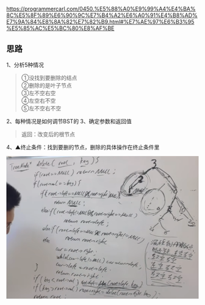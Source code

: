 https://programmercarl.com/0450.%E5%88%A0%E9%99%A4%E4%BA%8C%E5%8F%89%E6%90%9C%E7%B4%A2%E6%A0%91%E4%B8%AD%E7%9A%84%E8%8A%82%E7%82%B9.html#%E7%AE%97%E6%B3%95%E5%85%AC%E5%BC%80%E8%AF%BE  

## 思路
1、分析5种情况
>①没找到要删除的结点  
> ②删除的是叶子节点  
> ③左不空右空  
> ④左空右不空  
> ⑤左不空右不空

2、每种情况是如何调节BST的
3、确定参数和返回值
>返回：改变后的根节点

4、▲终止条件：找到要删的节点，删除的具体操作在终止条件里  

![img_1.png](img_1.png)
